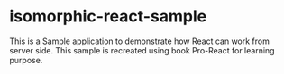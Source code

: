 # isomorphic-react-sample
This is a Sample application to demonstrate how React can work from server side. This sample is recreated using book Pro-React for learning purpose.

